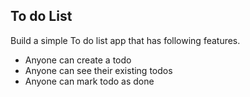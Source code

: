 ## To do List 
Build a simple To do list app that has following features.

- Anyone can create a todo
- Anyone can see their existing todos
- Anyone can mark todo as done 